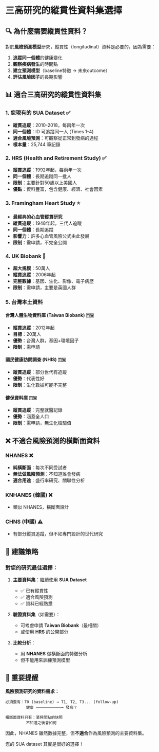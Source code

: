 # 三高研究的縱貫性資料集選擇

## 🔍 為什麼需要縱貫性資料？

對於**風險預測模型**研究，縱貫性（longitudinal）資料是必要的，因為需要：
1. **追蹤同一個體**的健康變化
2. **觀察疾病發生**的時間點
3. **建立預測模型**（baseline特徵 → 未來outcome）
4. **評估風險因子**的長期影響

## 📊 適合三高研究的縱貫性資料集

### 1. **您現有的 SUA Dataset** ✅
- **縱貫追蹤**：2010-2018，每兩年一次
- **同一個體**：ID 可追蹤同一人 (Times 1-4)
- **適合風險預測**：可觀察從正常到發病的過程
- **樣本量**：25,744 筆記錄

### 2. **HRS (Health and Retirement Study)** ✅
- **縱貫追蹤**：1992年起，每兩年一次
- **同一個體**：長期追蹤同一批人
- **限制**：主要針對50歲以上美國人
- **優點**：資料豐富，包含健康、經濟、社會因素

### 3. **Framingham Heart Study** ⭐
- **最經典的心血管縱貫研究**
- **縱貫追蹤**：1948年起，三代人追蹤
- **同一個體**：長期追蹤
- **影響力**：許多心血管風險公式由此發展
- **限制**：需申請，不完全公開

### 4. **UK Biobank** 🌟
- **超大規模**：50萬人
- **縱貫追蹤**：2006年起
- **完整數據**：基因、生化、影像、電子病歷
- **限制**：需申請，主要是英國人群

### 5. **台灣本土資料**

#### **台灣人體生物資料庫 (Taiwan Biobank)** 🇹🇼
- **縱貫追蹤**：2012年起
- **目標**：20萬人
- **優勢**：台灣人群，基因+環境因子
- **限制**：需申請

#### **國民健康訪問調查 (NHIS)** 🇹🇼
- **縱貫追蹤**：部分世代有追蹤
- **優勢**：代表性好
- **限制**：生化數據可能不完整

#### **健保資料庫** 🇹🇼
- **縱貫追蹤**：完整就醫記錄
- **優勢**：涵蓋全人口
- **限制**：需申請，無生化檢驗值

## ❌ 不適合風險預測的橫斷面資料

### **NHANES** ❌
- **純橫斷面**：每次不同受試者
- **無法做風險預測**：不知道誰會發病
- **適合用途**：盛行率研究、關聯性分析

### **KNHANES (韓國)** ❌
- 類似 NHANES，橫斷面設計

### **CHNS (中國)** ⚠️
- 有部分縱貫追蹤，但不如專門設計的世代研究

## 🎯 建議策略

### **對您的研究最佳選擇：**

1. **主要資料集**：繼續使用 **SUA Dataset**
   - ✅ 已有縱貫性
   - ✅ 適合風險預測
   - ✅ 資料已經熟悉

2. **驗證資料集**（如需要）：
   - 可考慮申請 **Taiwan Biobank**（最相關）
   - 或使用 **HRS** 的公開部分

3. **比較分析**：
   - 用 **NHANES** 做橫斷面的特徵分析
   - 但不能用來訓練預測模型

## 📝 重要提醒

**風險預測研究的資料需求：**
```
必須要有：T0 (baseline) → T1, T2, T3... (follow-up)
         健康 ───────────→ 發病？

橫斷面資料只有：某時間點的快照
         不知道之後會如何
```

因此，NHANES 雖然數據完整，但**不適合**作為風險預測的主要資料集。

您的 SUA dataset 其實是很好的選擇！